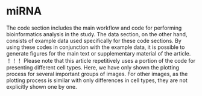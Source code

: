 # miRNA
The code section includes the main workflow and code for performing bioinformatics analysis in the study. 
The data section, on the other hand, consists of example data used specifically for these code sections. 
By using these codes in conjunction with the example data, it is possible to generate figures for the main text or supplementary material of the article.
！！！
Please note that this article repetitively uses a portion of the code for presenting different cell types. 
Here, we have only shown the plotting process for several important groups of images. For other images, as the plotting process is similar with only differences in cell types, they are not explicitly shown one by one.
